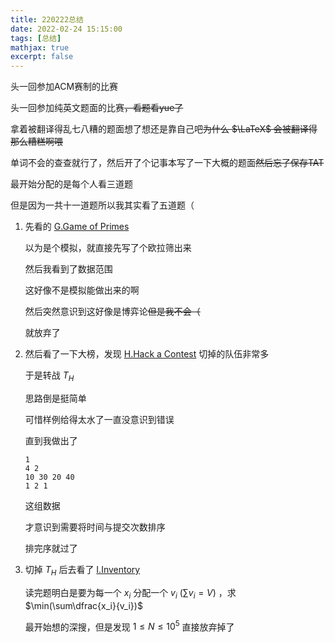 ```yaml
---
title: 220222总结
date: 2022-02-24 15:15:00
tags: [总结]
mathjax: true
excerpt: false
---
```




头一回参加ACM赛制的比赛

头一回参加纯英文题面的比赛~~，看题看yue了~~

拿着被翻译得乱七八糟的题面想了想还是靠自己吧~~为什么 $\LaTeX$ 会被翻译得那么糟糕啊喂~~

单词不会的查查就行了，然后开了个记事本写了一下大概的题面~~然后忘了保存TAT~~

最开始分配的是每个人看三道题

但是因为一共十一道题所以我其实看了五道题（

1. 先看的 [G.Game of Primes](https://codeforces.com/gym/370148/problem/G) 

   以为是个模拟，就直接先写了个欧拉筛出来

   然后我看到了数据范围

   这好像不是模拟能做出来的啊

   然后突然意识到这好像是博弈论~~但是我不会（~~

   就放弃了

2. 然后看了一下大榜，发现 [H.Hack a Contest](https://codeforces.com/gym/370148/problem/H) 切掉的队伍非常多

   于是转战 $T_H$

   思路倒是挺简单

   可惜样例给得太水了一直没意识到错误

   直到我做出了

   ```plain
   1
   4 2
   10 30 20 40
   1 2 1
   ```

   这组数据

   才意识到需要将时间与提交次数排序

   排完序就过了

3. 切掉 $T_H$ 后去看了 [I.Inventory](https://codeforces.com/gym/370148/problem/I)

   读完题明白是要为每一个 $x_i$ 分配一个 $v_i~(\sum v_i=V)$ ，求 $\min(\sum\dfrac{x_i}{v_i})$

   最开始想的深搜，但是发现 $1\leq N \leq 10^5$ 直接放弃掉了

